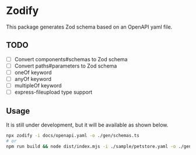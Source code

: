 # Zodify

This package generates Zod schema based on an OpenAPI yaml file.

## TODO

- [ ] Convert components#schemas to Zod schema
- [ ] Convert paths#parameters to Zod schema
- [ ] oneOf keyword
- [ ] anyOf keyword
- [ ] multipleOf keyword
- [ ] express-fileupload type support

## Usage

It is still under development, but it will be available as shown below.

```bash
npx zodify -i docs/openapi.yaml -o ./gen/schemas.ts
# or
npm run build && node dist/index.mjs -i ./sample/petstore.yaml -o ./gen/petstore.ts
```
